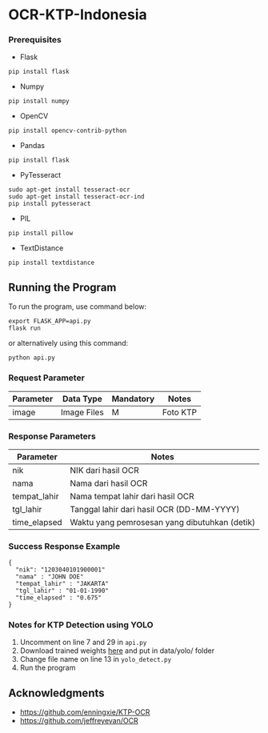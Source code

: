 # OCR-KTP-Indonesia

### Prerequisites
* Flask
```
pip install flask
```
* Numpy
```
pip install numpy
```
* OpenCV
```
pip install opencv-contrib-python
```
* Pandas
```
pip install flask
```
* PyTesseract
```
sudo apt-get install tesseract-ocr
sudo apt-get install tesseract-ocr-ind
pip install pytesseract
```
* PIL
```
pip install pillow
```
* TextDistance
```
pip install textdistance
```

## Running the Program
To run the program, use command below:
```
export FLASK_APP=api.py
flask run
```
or alternatively using this command:
```
python api.py
```

### Request Parameter
Parameter | Data Type | Mandatory | Notes
--- | --- | --- | ---
image | Image Files | M | Foto KTP

### Response Parameters

Parameter | Notes
--- | ---
nik | NIK dari hasil OCR
nama | Nama dari hasil OCR
tempat_lahir | Nama tempat lahir dari hasil OCR
tgl_lahir | Tanggal lahir dari hasil OCR (DD-MM-YYYY)
time_elapsed | Waktu yang pemrosesan yang dibutuhkan (detik)

### Success Response Example
```
{
  "nik": "1203040101900001"
  "nama" : "JOHN DOE"
  "tempat_lahir" : "JAKARTA"
  "tgl_lahir" : "01-01-1990"
  "time_elapsed" : "0.675"
}
```

### Notes for KTP Detection using YOLO
1. Uncomment on line 7 and 29 in ```api.py```
2. Download trained weights [here]() and put in data/yolo/ folder
3. Change file name on line 13 in ```yolo_detect.py```
4. Run the program

## Acknowledgments
* https://github.com/enningxie/KTP-OCR
* https://github.com/jeffreyevan/OCR

